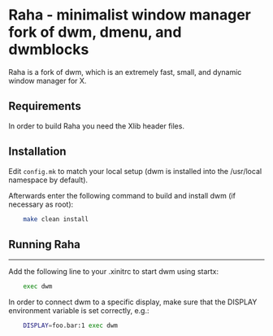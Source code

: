 # Raha - minimalist window manager fork of dwm, dmenu, and dwmblocks
Raha is a fork of dwm, which is an extremely fast, small, and dynamic window manager for X.


## Requirements
In order to build Raha you need the Xlib header files.


## Installation
Edit `config.mk` to match your local setup (dwm is installed into the /usr/local namespace by default).

Afterwards enter the following command to build and install dwm (if necessary as root):

```sh
    make clean install
```

## Running Raha
-----------
Add the following line to your .xinitrc to start dwm using startx:

```sh
    exec dwm
```

In order to connect dwm to a specific display, make sure that the DISPLAY environment variable is set correctly, e.g.:

```sh
    DISPLAY=foo.bar:1 exec dwm
```
